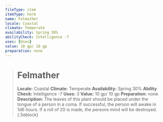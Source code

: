 ```yaml
---
fileType: item
itemType: herb
name: Felmather
locale: Coastal
climate: Temperate
availability: Spring 30%
abilityCheck: Intelligence -7
uses: {Uses}
value: 10 gp/ 10 gp
preparation: none
---
```

>#  Felmather
>
> **Locale:** Coastal
> **Climate:** Temperate
> **Availability:** Spring 30%
> **Ability Check:** Intelligence -7
> **Uses:** 3
> **Value:** 10 gp/ 10 gp
> **Preparation:** none
> **Description:** The leaves of this plant should be placed under the tongue of a person in a coma. If successful, the person will awake in 1d6 hours. If a roll of 20 is made, the persons mind will be destroyed.
{.5eblock}

